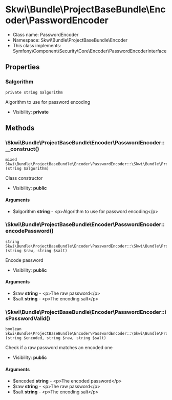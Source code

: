 Skwi\Bundle\ProjectBaseBundle\Encoder\PasswordEncoder
===============






* Class name: PasswordEncoder
* Namespace: Skwi\Bundle\ProjectBaseBundle\Encoder
* This class implements: Symfony\Component\Security\Core\Encoder\PasswordEncoderInterface




Properties
----------


### $algorithm

```
private string $algorithm
```

Algorithm to use for password encoding



* Visibility: **private**


Methods
-------


### \Skwi\Bundle\ProjectBaseBundle\Encoder\PasswordEncoder::__construct()

```
mixed Skwi\Bundle\ProjectBaseBundle\Encoder\PasswordEncoder::\Skwi\Bundle\ProjectBaseBundle\Encoder\PasswordEncoder::__construct()(string $algorithm)
```

Class constructor



* Visibility: **public**

#### Arguments

* $algorithm **string** - &lt;p&gt;Algorithm to use for password encoding&lt;/p&gt;



### \Skwi\Bundle\ProjectBaseBundle\Encoder\PasswordEncoder::encodePassword()

```
string Skwi\Bundle\ProjectBaseBundle\Encoder\PasswordEncoder::\Skwi\Bundle\ProjectBaseBundle\Encoder\PasswordEncoder::encodePassword()(string $raw, string $salt)
```

Encode password



* Visibility: **public**

#### Arguments

* $raw **string** - &lt;p&gt;The raw password&lt;/p&gt;
* $salt **string** - &lt;p&gt;The encoding salt&lt;/p&gt;



### \Skwi\Bundle\ProjectBaseBundle\Encoder\PasswordEncoder::isPasswordValid()

```
boolean Skwi\Bundle\ProjectBaseBundle\Encoder\PasswordEncoder::\Skwi\Bundle\ProjectBaseBundle\Encoder\PasswordEncoder::isPasswordValid()(string $encoded, string $raw, string $salt)
```

Check if a raw password matches an encoded one



* Visibility: **public**

#### Arguments

* $encoded **string** - &lt;p&gt;The encoded password&lt;/p&gt;
* $raw **string** - &lt;p&gt;The raw password&lt;/p&gt;
* $salt **string** - &lt;p&gt;The encoding salt&lt;/p&gt;


